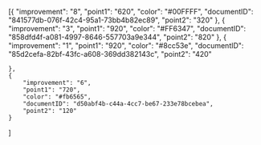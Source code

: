 [{
		"improvement": "8",
		"point1": "620",
		"color": "#00FFFF",
		"documentID": "841577db-076f-42c4-95a1-73bb4b82ec89",
		"point2": "320"
	},
	{
		"improvement": "3",
		"point1": "920",
		"color": "#FF6347",
		"documentID": "858dfd4f-a081-4997-8646-557703a9e344",
		"point2": "820"
	},
	{
		"improvement": "1",
		"point1": "920",
		"color": "#8cc53e",
		"documentID": "85d2cefa-82bf-43fc-a608-369dd382143c",
		"point2": "420"

	},
	{
		"improvement": "6",
		"point1": "720",
		"color": "#fb6565",
		"documentID": "d50abf4b-c44a-4cc7-be67-233e78bcebea",
		"point2": "120"
	}
]
